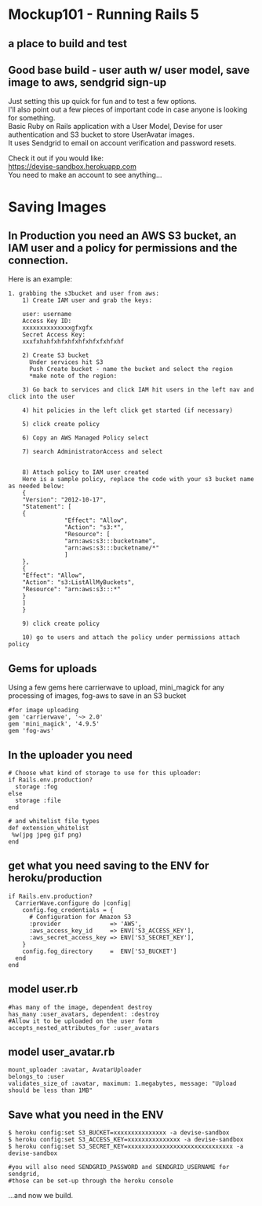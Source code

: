 # Mockup101 - Running Rails 5
## a place to build and test

## Good base build - user auth w/ user model, save image to aws, sendgrid sign-up
Just setting this up quick for fun and to test a few options.<br>
I'll also point out a few pieces of important code in case anyone is looking for something.<br>
Basic Ruby on Rails application with a User Model, Devise for user authentication and S3 bucket to store UserAvatar images.<br>
It uses Sendgrid to email on account verification and password resets.

Check it out if you would like:<br>
<a href="https://devise-sandbox.herokuapp.com" target="_blank">https://devise-sandbox.herokuapp.com</a><br>
You need to make an account to see anything...

# Saving Images
## In Production you need an AWS S3 bucket, an IAM user and a policy for permissions and the connection.
Here is an example:
```
1. grabbing the s3bucket and user from aws:
    1) Create IAM user and grab the keys:

    user: username
    Access Key ID:
    xxxxxxxxxxxxxxgfxgfx
    Secret Access Key:
    xxxfxhxhfxhfxhfxhfxhfxfxhfxhf

    2) Create S3 bucket
      Under services hit S3
      Push Create bucket - name the bucket and select the region
      *make note of the region:

    3) Go back to services and click IAM hit users in the left nav and click into the user

    4) hit policies in the left click get started (if necessary) 

    5) click create policy

    6) Copy an AWS Managed Policy select

    7) search AdministratorAccess and select


    8) Attach policy to IAM user created
    Here is a sample policy, replace the code with your s3 bucket name as needed below:
    {
    "Version": "2012-10-17",
    "Statement": [
    {
                "Effect": "Allow",
                "Action": "s3:*",
                "Resource": [
                "arn:aws:s3:::bucketname",
                "arn:aws:s3:::bucketname/*"
                ]
    },
    {
    "Effect": "Allow",
    "Action": "s3:ListAllMyBuckets",
    "Resource": "arn:aws:s3:::*"
    }
    ]
    }

    9) click create policy

    10) go to users and attach the policy under permissions attach policy
```

## Gems for uploads
Using a few gems here carrierwave to upload, mini_magick for any processing of images, fog-aws to save in an S3 bucket
```
#for image uploading
gem 'carrierwave', '~> 2.0'
gem 'mini_magick', '4.9.5'
gem 'fog-aws'
```

## In the uploader you need
```
# Choose what kind of storage to use for this uploader:
if Rails.env.production?
  storage :fog
else
  storage :file
end

# and whitelist file types
def extension_whitelist
 %w(jpg jpeg gif png)
end
```

## get what you need saving to the ENV for heroku/production
```
if Rails.env.production?
  CarrierWave.configure do |config|
    config.fog_credentials = {
      # Configuration for Amazon S3
      :provider              => 'AWS',
      :aws_access_key_id     => ENV['S3_ACCESS_KEY'],
      :aws_secret_access_key => ENV['S3_SECRET_KEY'],
    }
    config.fog_directory     =  ENV['S3_BUCKET']
  end
end
```

## model user.rb
```
#has many of the image, dependent destroy
has_many :user_avatars, dependent: :destroy
#Allow it to be uploaded on the user form
accepts_nested_attributes_for :user_avatars
```

## model user_avatar.rb
```
mount_uploader :avatar, AvatarUploader
belongs_to :user
validates_size_of :avatar, maximum: 1.megabytes, message: "Upload should be less than 1MB"
```

## Save what you need in the ENV
```
$ heroku config:set S3_BUCKET=xxxxxxxxxxxxxxx -a devise-sandbox
$ heroku config:set S3_ACCESS_KEY=xxxxxxxxxxxxxxx -a devise-sandbox
$ heroku config:set S3_SECRET_KEY=xxxxxxxxxxxxxxxxxxxxxxxxxxxxxx -a devise-sandbox

#you will also need SENDGRID_PASSWORD and SENDGRID_USERNAME for sendgrid, 
#those can be set-up through the heroku console
```


...and now we build.

